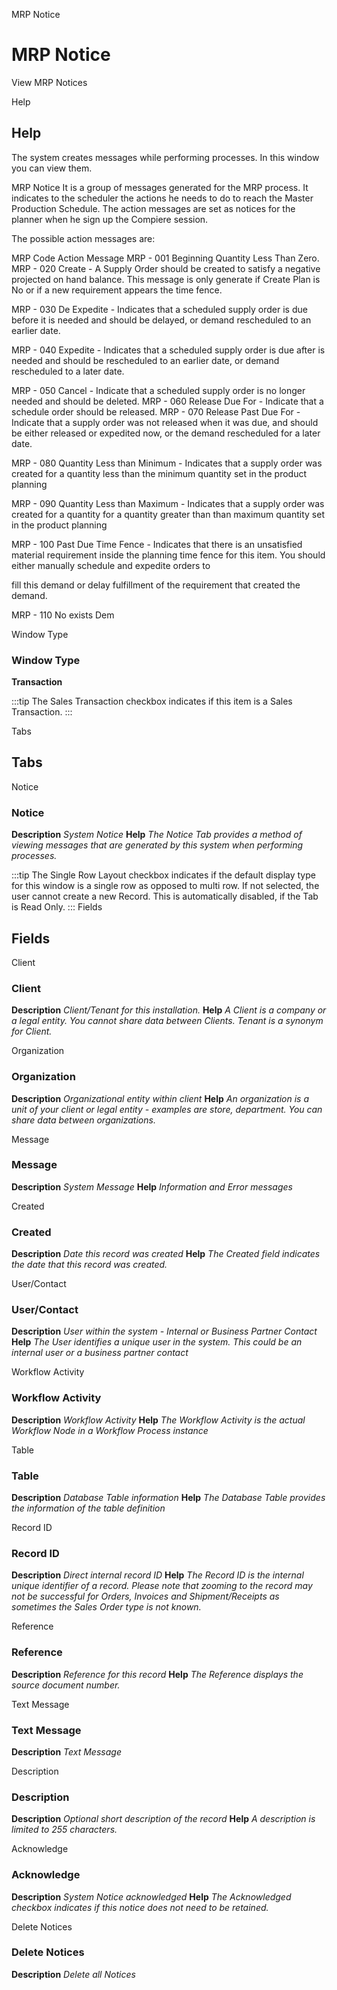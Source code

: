 
MRP Notice
# MRP Notice


View MRP Notices

Help
## Help

The system creates messages while performing processes. In this window you can view them.

MRP Notice
It is a group of messages generated for the MRP process. It indicates to the scheduler the actions he needs to do to reach the Master Production Schedule. The action messages are set as notices for the planner when he sign up the Compiere session.

The possible action messages are:

MRP Code	 Action Message
MRP - 001	 Beginning Quantity Less Than Zero.
MRP - 020	 Create - A Supply Order should be created to satisfy a negative projected on hand balance.
This message is only generate if Create Plan is No or if a new requirement appears the time fence.

MRP - 030	 De Expedite - Indicates that a scheduled supply order is due before it is needed
and should be delayed, or demand rescheduled to an earlier date.

MRP - 040	 Expedite - Indicates that a scheduled supply order is due after is needed
and should be rescheduled to an earlier date, or demand rescheduled to a later date.

MRP - 050	 Cancel - Indicate that a scheduled supply order is no longer needed and should be deleted.
MRP - 060	 Release Due For - Indicate that a schedule order should be released.
MRP - 070	 Release Past Due For - Indicate that a supply order was not released when it was due,
and should be either released or expedited now, or the demand rescheduled for a later date.

MRP - 080	 Quantity Less than Minimum - Indicates that a supply order was created for
a quantity less than the minimum quantity set in the product planning

MRP - 090	 Quantity Less than Maximum - Indicates that a supply order was created for a quantity
for a quantity greater than than maximum quantity set in the product planning

MRP - 100	 Past Due Time Fence - Indicates that there is an unsatisfied material requirement inside
the planning time fence for this item. You should either manually schedule and expedite orders to

fill this demand or delay fulfillment of the requirement that created the demand.

MRP - 110	 No exists Dem

Window Type
### Window Type

**Transaction**

:::tip
The Sales Transaction checkbox indicates if this item is a Sales Transaction.
:::

Tabs
## Tabs


Notice
### Notice

**Description**
 *System Notice*
**Help**
 *The Notice Tab provides a method of viewing messages that are generated by this system when performing processes.*

:::tip
The Single Row Layout checkbox indicates if the default display type for this window is a single row as opposed to multi row.
If not selected, the user cannot create a new Record.  This is automatically disabled, if the Tab is Read Only.
:::
Fields
## Fields


Client
### Client

**Description**
 *Client/Tenant for this installation.*
**Help**
 *A Client is a company or a legal entity. You cannot share data between Clients. Tenant is a synonym for Client.*

Organization
### Organization

**Description**
 *Organizational entity within client*
**Help**
 *An organization is a unit of your client or legal entity - examples are store, department. You can share data between organizations.*

Message
### Message

**Description**
 *System Message*
**Help**
 *Information and Error messages*

Created
### Created

**Description**
 *Date this record was created*
**Help**
 *The Created field indicates the date that this record was created.*

User/Contact
### User/Contact

**Description**
 *User within the system - Internal or Business Partner Contact*
**Help**
 *The User identifies a unique user in the system. This could be an internal user or a business partner contact*

Workflow Activity
### Workflow Activity

**Description**
 *Workflow Activity*
**Help**
 *The Workflow Activity is the actual Workflow Node in a Workflow Process instance*

Table
### Table

**Description**
 *Database Table information*
**Help**
 *The Database Table provides the information of the table definition*

Record ID
### Record ID

**Description**
 *Direct internal record ID*
**Help**
 *The Record ID is the internal unique identifier of a record. Please note that zooming to the record may not be successful for Orders, Invoices and Shipment/Receipts as sometimes the Sales Order type is not known.*

Reference
### Reference

**Description**
 *Reference for this record*
**Help**
 *The Reference displays the source document number.*

Text Message
### Text Message

**Description**
 *Text Message*

Description
### Description

**Description**
 *Optional short description of the record*
**Help**
 *A description is limited to 255 characters.*

Acknowledge
### Acknowledge

**Description**
 *System Notice acknowledged*
**Help**
 *The Acknowledged checkbox indicates if this notice does not need to be retained.*

Delete Notices
### Delete Notices

**Description**
 *Delete all Notices*
